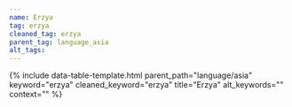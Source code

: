 ```yaml
---
name: Erzya
tag: erzya
cleaned_tag: erzya
parent_tag: language_asia
alt_tags: 
---
```


{% include data-table-template.html 
  parent_path="language/asia" 
  keyword="erzya" 
  cleaned_keyword="erzya" 
  title="Erzya"
  alt_keywords=""
  context=""
%}

